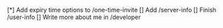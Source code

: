 [*] Add expiry time options to /one-time-invite
[] Add /server-info
[] Finish /user-info
[] Write more about me in /developer